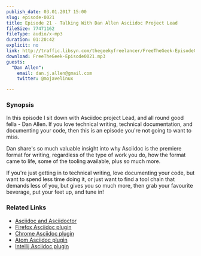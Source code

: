 ```yaml
---
publish_date: 03.01.2017 15:00
slug: episode-0021
title: Episode 21 - Talking With Dan Allen Asciidoc Project Lead
fileSize: 77471162
fileType: audio/x-mp3
duration: 01:20:42
explicit: no
link: http://traffic.libsyn.com/thegeekyfreelancer/FreeTheGeek-Episode0021.mp3
download: FreeTheGeek-Episode0021.mp3
guests:
  "Dan Allen":
    email: dan.j.allen@gmail.com
    twitter: @mojavelinux

---
```

### Synopsis

In this episode I sit down with Asciidoc project Lead, and all round good fella - Dan Allen. If you love technical writing, technical documentation, and documenting your code, then this is an episode you're not going to want to miss.

Dan share's so much valuable insight into why Asciidoc is the premiere format for writing, regardless of the type of work you do, how the format came to life, some of the tooling available, plus so much more.

If you're just getting in to technical writing, love documenting your code, but want to spend less time doing it, or just want to find a tool chain that demands less of you, but gives you so much more, then grab your favourite beverage, put your feet up, and tune in!

### Related Links

- [Asciidoc and Asciidoctor](http://asciidoctor.org/)
- [Firefox Asciidoc plugin](https://addons.mozilla.org/en-us/firefox/addon/asciidoctorjs-live-preview/)
- [Chrome Asciidoc plugin](https://chrome.google.com/webstore/detail/asciidoctorjs-live-previe/iaalpfgpbocpdfblpnhhgllgbdbchmia?hl=en)
- [Atom Asciidoc plugin](https://atom.io/packages/asciidoc-preview)
- [Intellij Asciidoc plugin](https://plugins.jetbrains.com/idea/plugin/7391-asciidoc)
